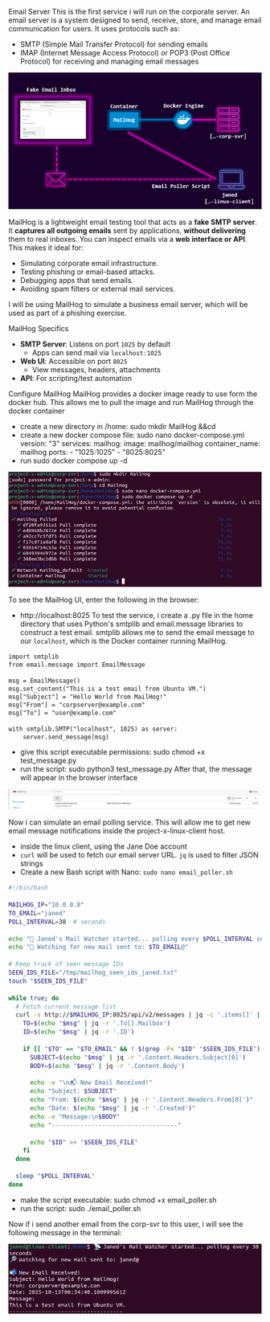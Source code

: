 Email Server
This is the first service i will run on the corporate server.
An email server is a system designed to send, receive, store, and manage email communication for users. It uses protocols such as:
- SMTP (Simple Mail Transfer Protocol) for sending emails
- IMAP (Internet Message Access Protocol) or POP3 (Post Office Protocol) for receiving and managing email messages 

![email server](images/email-server.png)

MailHog is a lightweight email testing tool that acts as a **fake SMTP server**. It **captures all outgoing emails** sent by applications, **without delivering** them to real inboxes. You can inspect emails via a **web interface or API**.
This makes it ideal for:
- Simulating corporate email infrastructure.
- Testing phishing or email-based attacks.
- Debugging apps that send emails.
- Avoiding spam filters or external mail services.

I will be using MailHog to simulate a business email server, which will be used as part of a phishing exercise.

MailHog Specifics
- **SMTP Server**: Listens on port `1025` by default
    - Apps can send mail via `localhost:1025`
- **Web UI**: Accessible on port `8025`
    - View messages, headers, attachments
- **API**: For scripting/test automation

Configure MailHog
MailHog provides a docker image ready to use form the docker hub. This allows me to pull the image and run MailHog through the docker container
- create a new directory in /home: sudo mkdir MailHog &&cd
- create a new docker compose file: sudo nano docker-compose.yml
		version: "3"
		services:
		  mailhog:
		    image: mailhog/mailhog
		    container_name: mailhog
		    ports:
		      - "1025:1025"
		      - "8025:8025"
- run sudo docker compose up -d

![mailhog docker](images/mailhog-docker.png)

To see the MailHog UI, enter the following in the browser:
- http://localhost:8025
To test the service, i create a .py file in the home directory that uses Python's smtplib and email.message libraries to construct a test email. smtplib allows me to send the email message to our `localhost`, which is the Docker container running MailHog.

```n
import smtplib
from email.message import EmailMessage

msg = EmailMessage()
msg.set_content("This is a test email from Ubuntu VM.")
msg["Subject"] = "Hello World from MailHog!"
msg["From"] = "corpserver@example.com"
msg["To"] = "user@example.com"

with smtplib.SMTP("localhost", 1025) as server:
    server.send_message(msg)
```

- give this script executable permissions: sudo chmod +x test_message.py
- run the script: sudo python3 test_message.py
After that, the message will appear in the browser interface

![mailhog interface](images/mailhog.png)

Now i can simulate an email polling service.
This will allow me to get new email message notifications inside the project-x-linux-client host.

- inside the linux client, using the Jane Doe account
- `curl` will be used to fetch our email server URL. `jq` is used to filter JSON strings
- Create a new Bash script with Nano: `sudo nano email_poller.sh`
```bash
#!/bin/bash

MAILHOG_IP="10.0.0.8"  
TO_EMAIL="janed"
POLL_INTERVAL=30  # seconds

echo "📡 Janed's Mail Watcher started... polling every $POLL_INTERVAL seconds"
echo "🔎 Watching for new mail sent to: $TO_EMAIL@"

# Keep track of seen message IDs
SEEN_IDS_FILE="/tmp/mailhog_seen_ids_janed.txt"
touch "$SEEN_IDS_FILE"

while true; do
  # Fetch current message list
  curl -s http://$MAILHOG_IP:8025/api/v2/messages | jq -c '.items[]' | while read -r msg; do
    TO=$(echo "$msg" | jq -r '.To[].Mailbox')
    ID=$(echo "$msg" | jq -r '.ID')

    if [[ "$TO" == "$TO_EMAIL" && ! $(grep -Fx "$ID" "$SEEN_IDS_FILE") ]]; then
      SUBJECT=$(echo "$msg" | jq -r '.Content.Headers.Subject[0]')
      BODY=$(echo "$msg" | jq -r '.Content.Body')

      echo -e "\n📬 New Email Received!"
      echo "Subject: $SUBJECT"
      echo "From: $(echo "$msg" | jq -r '.Content.Headers.From[0]')"
      echo "Date: $(echo "$msg" | jq -r '.Created')"
      echo -e "Message:\n$BODY"
      echo "-----------------------------------"

      echo "$ID" >> "$SEEN_IDS_FILE"
    fi
  done

  sleep "$POLL_INTERVAL"
done
```

- make the script executable: sudo chmod +x email_poller.sh
- run the script: sudo ./email_poller.sh

Now if i send another email from the corp-svr to this user, i will see the following message in the terminal:

![email listener](images/email-listener.png)
